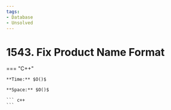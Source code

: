 ```yaml
---
tags:
- Database
- Unsolved
---
```



# 1543. Fix Product Name Format

=== "C++"

    **Time:** $O()$

    **Space:** $O()$

    ``` c++
    ```
